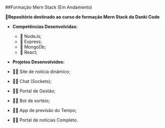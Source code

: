 ##Formação Mern Stack (Em Andamento)

📓**Repositório destinado ao curso de formação Mern Stack da Danki Code**


- **Competências Desenvolvidas:**
  - 📖 NodeJs;
  - 📖 Express;
  - 📖 MongoDb;
  - 📖 React;

- **Projetos Desenvolvidos:**
 - 👨‍💻 Site de notícia dinâmico;
 - 👨‍💻 Chat (Sockets);
 - 👨‍💻 Portal de Gestão;
 - 👨‍💻 Bot de sorteio;
 - 👨‍💻 App de previsão do Tempo;
 - 👨‍💻 Portal de notícias Completo.
